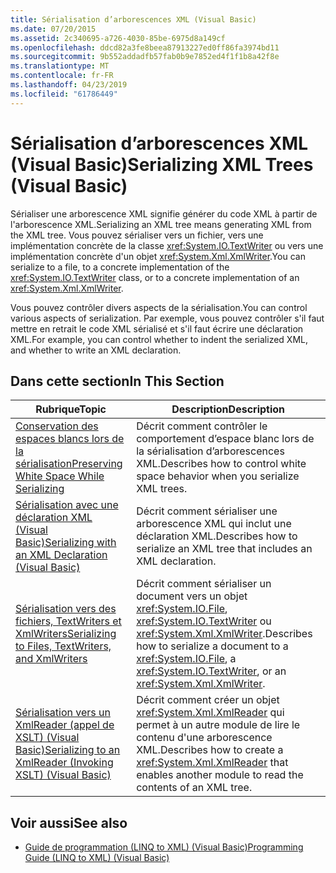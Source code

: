 ```yaml
---
title: Sérialisation d’arborescences XML (Visual Basic)
ms.date: 07/20/2015
ms.assetid: 2c340695-a726-4030-85be-6975d8a149cf
ms.openlocfilehash: ddcd82a3fe8beea87913227ed0ff86fa3974bd11
ms.sourcegitcommit: 9b552addadfb57fab0b9e7852ed4f1f1b8a42f8e
ms.translationtype: MT
ms.contentlocale: fr-FR
ms.lasthandoff: 04/23/2019
ms.locfileid: "61786449"
---
```

# <a name="serializing-xml-trees-visual-basic"></a><span data-ttu-id="31fc8-102">Sérialisation d’arborescences XML (Visual Basic)</span><span class="sxs-lookup"><span data-stu-id="31fc8-102">Serializing XML Trees (Visual Basic)</span></span>
<span data-ttu-id="31fc8-103">Sérialiser une arborescence XML signifie générer du code XML à partir de l'arborescence XML.</span><span class="sxs-lookup"><span data-stu-id="31fc8-103">Serializing an XML tree means generating XML from the XML tree.</span></span> <span data-ttu-id="31fc8-104">Vous pouvez sérialiser vers un fichier, vers une implémentation concrète de la classe <xref:System.IO.TextWriter> ou vers une implémentation concrète d'un objet <xref:System.Xml.XmlWriter>.</span><span class="sxs-lookup"><span data-stu-id="31fc8-104">You can serialize to a file, to a concrete implementation of the <xref:System.IO.TextWriter> class, or to a concrete implementation of an <xref:System.Xml.XmlWriter>.</span></span>  
  
 <span data-ttu-id="31fc8-105">Vous pouvez contrôler divers aspects de la sérialisation.</span><span class="sxs-lookup"><span data-stu-id="31fc8-105">You can control various aspects of serialization.</span></span> <span data-ttu-id="31fc8-106">Par exemple, vous pouvez contrôler s'il faut mettre en retrait le code XML sérialisé et s'il faut écrire une déclaration XML.</span><span class="sxs-lookup"><span data-stu-id="31fc8-106">For example, you can control whether to indent the serialized XML, and whether to write an XML declaration.</span></span>  
  
## <a name="in-this-section"></a><span data-ttu-id="31fc8-107">Dans cette section</span><span class="sxs-lookup"><span data-stu-id="31fc8-107">In This Section</span></span>  
  
|<span data-ttu-id="31fc8-108">Rubrique</span><span class="sxs-lookup"><span data-stu-id="31fc8-108">Topic</span></span>|<span data-ttu-id="31fc8-109">Description</span><span class="sxs-lookup"><span data-stu-id="31fc8-109">Description</span></span>|  
|-----------|-----------------|  
|[<span data-ttu-id="31fc8-110">Conservation des espaces blancs lors de la sérialisation</span><span class="sxs-lookup"><span data-stu-id="31fc8-110">Preserving White Space While Serializing</span></span>](../../../../visual-basic/programming-guide/concepts/linq/preserving-white-space-while-serializing.md)|<span data-ttu-id="31fc8-111">Décrit comment contrôler le comportement d’espace blanc lors de la sérialisation d’arborescences XML.</span><span class="sxs-lookup"><span data-stu-id="31fc8-111">Describes how to control white space behavior when you serialize XML trees.</span></span>|  
|[<span data-ttu-id="31fc8-112">Sérialisation avec une déclaration XML (Visual Basic)</span><span class="sxs-lookup"><span data-stu-id="31fc8-112">Serializing with an XML Declaration (Visual Basic)</span></span>](../../../../visual-basic/programming-guide/concepts/linq/serializing-with-an-xml-declaration.md)|<span data-ttu-id="31fc8-113">Décrit comment sérialiser une arborescence XML qui inclut une déclaration XML.</span><span class="sxs-lookup"><span data-stu-id="31fc8-113">Describes how to serialize an XML tree that includes an XML declaration.</span></span>|  
|[<span data-ttu-id="31fc8-114">Sérialisation vers des fichiers, TextWriters et XmlWriters</span><span class="sxs-lookup"><span data-stu-id="31fc8-114">Serializing to Files, TextWriters, and XmlWriters</span></span>](../../../../visual-basic/programming-guide/concepts/linq/serializing-to-files-textwriters-and-xmlwriters.md)|<span data-ttu-id="31fc8-115">Décrit comment sérialiser un document vers un objet <xref:System.IO.File>, <xref:System.IO.TextWriter> ou <xref:System.Xml.XmlWriter>.</span><span class="sxs-lookup"><span data-stu-id="31fc8-115">Describes how to serialize a document to a <xref:System.IO.File>, a <xref:System.IO.TextWriter>, or an <xref:System.Xml.XmlWriter>.</span></span>|  
|[<span data-ttu-id="31fc8-116">Sérialisation vers un XmlReader (appel de XSLT) (Visual Basic)</span><span class="sxs-lookup"><span data-stu-id="31fc8-116">Serializing to an XmlReader (Invoking XSLT) (Visual Basic)</span></span>](../../../../visual-basic/programming-guide/concepts/linq/serializing-to-an-xmlreader-invoking-xslt.md)|<span data-ttu-id="31fc8-117">Décrit comment créer un objet <xref:System.Xml.XmlReader> qui permet à un autre module de lire le contenu d'une arborescence XML.</span><span class="sxs-lookup"><span data-stu-id="31fc8-117">Describes how to create a <xref:System.Xml.XmlReader> that enables another module to read the contents of an XML tree.</span></span>|  
  
## <a name="see-also"></a><span data-ttu-id="31fc8-118">Voir aussi</span><span class="sxs-lookup"><span data-stu-id="31fc8-118">See also</span></span>

- [<span data-ttu-id="31fc8-119">Guide de programmation (LINQ to XML) (Visual Basic)</span><span class="sxs-lookup"><span data-stu-id="31fc8-119">Programming Guide (LINQ to XML) (Visual Basic)</span></span>](../../../../visual-basic/programming-guide/concepts/linq/programming-guide-linq-to-xml.md)
